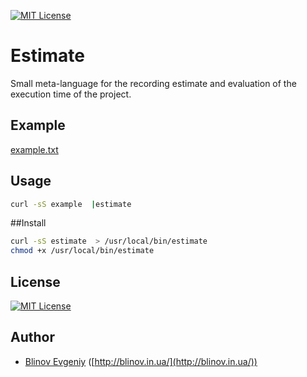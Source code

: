 [![MIT License][license-image]][license-url]

# Estimate

Small meta-language for the recording estimate and evaluation of the execution time of the project.

## Example

[example.txt](example.txt)

## Usage 

```sh
curl -sS example  |estimate
```

##Install

```sh
curl -sS estimate  > /usr/local/bin/estimate
chmod +x /usr/local/bin/estimate
```

## License

[![MIT License][license-image]][license-url]

## Author

- [Blinov Evgeniy](mailto:evgeniy_blinov@mail.ru) ([http://blinov.in.ua/](http://blinov.in.ua/))

[license-image]: http://img.shields.io/badge/license-MIT-blue.svg?style=flat
[license-url]: LICENSE
